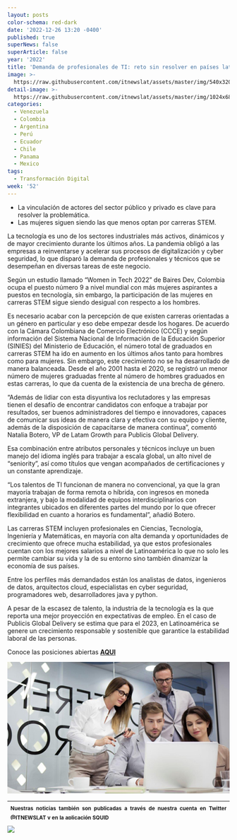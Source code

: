 ```yaml
---
layout: posts
color-schema: red-dark
date: '2022-12-26 13:20 -0400'
published: true
superNews: false
superArticle: false
year: '2022'
title: 'Demanda de profesionales de TI: reto sin resolver en países latinoamericanos'
image: >-
  https://raw.githubusercontent.com/itnewslat/assets/master/img/540x320/reunion-equipo-Ai-p.jpg
detail-image: >-
  https://raw.githubusercontent.com/itnewslat/assets/master/img/1024x680/reunion-equipo-Ai-g.jpg
categories:
  - Venezuela
  - Colombia
  - Argentina
  - Perú
  - Ecuador
  - Chile
  - Panama
  - Mexico
tags:
  - Transformación Digital
week: '52'
---
```

- La vinculación de actores del sector público y privado es clave para resolver la problemática. 
- Las mujeres siguen siendo las que menos optan por carreras STEM.

La tecnología es uno de los sectores industriales más activos, dinámicos y de mayor crecimiento durante los últimos años. La pandemia obligó a las empresas a reinventarse y acelerar sus procesos de digitalización y cyber seguridad, lo que disparó la demanda de profesionales y técnicos que se desempeñan en diversas tareas de este negocio.

Según un estudio llamado “Women in Tech 2022” de Baires Dev, Colombia ocupa el puesto número 9 a nivel mundial con más mujeres aspirantes a puestos en tecnología, sin embargo, la participación de las mujeres en carreras STEM sigue siendo desigual con respecto a los hombres.

Es necesario acabar con la percepción de que existen carreras orientadas a un género en particular y eso debe empezar desde los hogares. De acuerdo con la Cámara Colombiana de Comercio Electrónico (CCCE) y según información del Sistema Nacional de Información de la Educación Superior (SINIES) del Ministerio de Educación, el número total de graduados en carreras STEM ha ido en aumento en los últimos años tanto para hombres como para mujeres. Sin embargo, este crecimiento no se ha desarrollado de manera balanceada. Desde el año 2001 hasta el 2020, se registró un menor número de mujeres graduadas frente al número de hombres graduados en estas carreras, lo que da cuenta de la existencia de una brecha de género.

“Además de lidiar con esta disyuntiva los reclutadores y las empresas tienen el desafío de encontrar candidatos con enfoque a trabajar por resultados, ser buenos administradores del tiempo e innovadores, capaces de comunicar sus ideas de manera clara y efectiva con su equipo y cliente, además de la disposición de capacitarse de manera continua”, comentó Natalia Botero, VP de Latam Growth para Publicis Global Delivery.

Esa combinación entre atributos personales y técnicos incluye un buen manejo del idioma inglés para trabajar a escala global, un alto nivel de “seniority”, así como títulos que vengan acompañados de certificaciones y un constante aprendizaje. 
 
“Los talentos de TI funcionan de manera no convencional, ya que la gran mayoría trabajan de forma remota o híbrida, con ingresos en moneda extranjera, y bajo la modalidad de equipos interdisciplinarios con integrantes ubicados en diferentes partes del mundo por lo que ofrecer flexibilidad en cuanto a horarios es fundamental”, añadió Botero.      

Las carreras STEM incluyen profesionales en Ciencias, Tecnología, Ingeniería y Matemáticas, en mayoría con alta demanda y oportunidades de crecimiento que ofrece mucha estabilidad, ya que estos profesionales cuentan con los mejores salarios a nivel de Latinoamérica lo que no solo les permite cambiar su vida y la de su entorno sino también dinamizar la economía de sus países. 

Entre los perfiles más demandados están los analistas de datos, ingenieros de datos, arquitectos cloud, especialistas en cyber seguridad, programadores web, desarrolladores java y python.                                                      

A pesar de la escasez de talento, la industria de la tecnología es la que reporta una mejor proyección en expectativas de empleo. En el caso de Publicis Global Delivery se estima que para el 2023, en Latinoamérica se genere un crecimiento responsable y sostenible que garantice la estabilidad laboral de las personas.

Conoce las posiciones abiertas **[AQUI](https://www.linkedin.com/company/pgd-latam/jobs/?viewAsMember=true)**


![](https://raw.githubusercontent.com/itnewslat/assets/master/img/540x320/reunion-equipo-Ai-p.jpg)

<table style="height: 42px;" width="569">
<tbody>
<tr>
<td style="text-align: justify;"><sub><strong>Nuestras noticias también son publicadas a través de nuestra cuenta en Twitter <a href="https://twitter.com/itnewslat?lang=es">@ITNEWSLAT</a> y en la aplicación <a href="https://squidapp.co/en/">SQUID</a></strong></sub></td>
</tr>
</tbody>
</table>

<img src="https://tracker.metricool.com/c3po.jpg?hash=56f88a41e39ab42c063cc51676587a04"/>